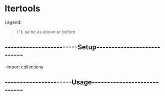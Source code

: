# Itertools
Legend:
>("): same as above or before

## ------------------------Setup---------------------------
-import collections

## ----------------------Usage----------------------------
